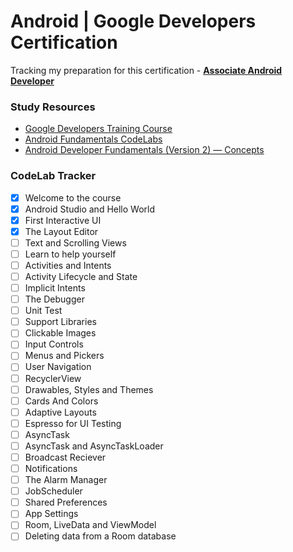 # Android | Google Developers Certification
Tracking my preparation for this certification - **[Associate Android Developer](https://developers.google.com/certification/associate-android-developer)**

### Study Resources
* [Google Developers Training Course](https://developer.android.com/courses/fundamentals-training/overview-v2)
* [Android Fundamentals CodeLabs](https://codelabs.developers.google.com/android-training/)
* [Android Developer Fundamentals (Version 2) — Concepts](https://google-developer-training.github.io/android-developer-fundamentals-course-concepts-v2/index.html)

### CodeLab Tracker
- [x] Welcome to the course
- [x] Android Studio and Hello World
- [x] First Interactive UI
- [x] The Layout Editor
- [ ] Text and Scrolling Views
- [ ] Learn to help yourself
- [ ] Activities and Intents
- [ ] Activity Lifecycle and State
- [ ] Implicit Intents
- [ ] The Debugger
- [ ] Unit Test
- [ ] Support Libraries
- [ ] Clickable Images
- [ ] Input Controls
- [ ] Menus and Pickers
- [ ] User Navigation
- [ ] RecyclerView
- [ ] Drawables, Styles and Themes
- [ ] Cards And Colors
- [ ] Adaptive Layouts
- [ ] Espresso for UI Testing
- [ ] AsyncTask
- [ ] AsyncTask and AsyncTaskLoader
- [ ] Broadcast Reciever
- [ ] Notifications
- [ ] The Alarm Manager
- [ ] JobScheduler
- [ ] Shared Preferences
- [ ] App Settings
- [ ] Room, LiveData and ViewModel
- [ ] Deleting data from a Room database
